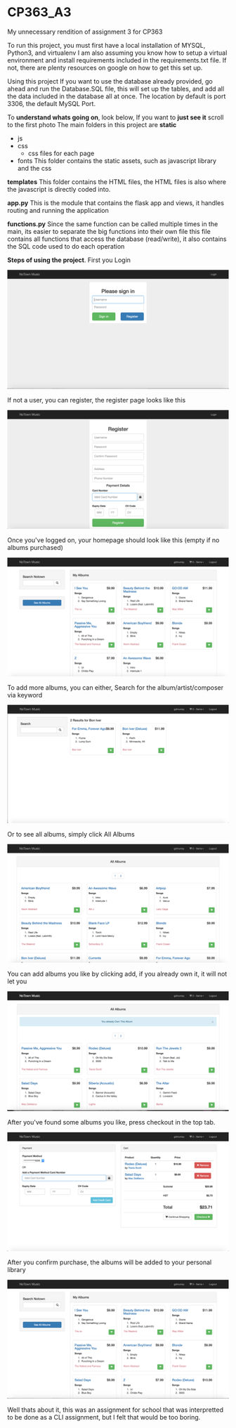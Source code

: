 # CP363_A3
My unnecessary rendition of assignment 3 for CP363


To run this project, you must first have a local installation of MYSQL, Python3, and virtualenv
I am also assuming you know how to setup a virtual environment and install requirements included in the requirements.txt file.
If not, there are plenty resources on google on how to get this set up.

Using this project
If you want to use the database already provided, go ahead and run the Database.SQL file, this will set up the tables, and add all the data included in the database all at once. The location by default is port 3306, the default MySQL Port.

To **understand whats going on**, look below, If you want to **just see it** scroll to the first photo
The main folders in this project are 
**static**
 - js
 - css
   - css files for each page
 - fonts
This folder contains the static assets, such as javascript library and the css

**templates**
This folder contains the HTML files, the HTML files is also where the javascript is directly coded into.

**app.py**
This is the module that contains the flask app and views, it handles routing and running the application

**functions.py**
Since the same function can be called multiple times in the main, its easier to separate the big functions into their own file
this file contains all functions that access the database (read/write), it also contains the SQL code used to do each operation



**Steps of using the project**.
First you Login

![Alt text](img/login.png?raw=true "Login")

If not a user, you can register, the register page looks like this

![Alt text](img/register.png?raw=true "Register")

Once you've logged on, your homepage should look like this (empty if no albums purchased)

![Alt text](img/pre-home.png?raw=true "Home")

To add more albums, you can either, Search for the album/artist/composer via keyword

![Alt text](img/search.png?raw=true "Search")

Or to see all albums, simply click All Albums

![Alt text](img/all-albums.png?raw=true "All Albums")

You can add albums you like by clicking add, if you already own it, it will not let you

![Alt text](img/already-owned.png?raw=true "Already Owned")

After you've found some albums you like, press checkout in the top tab.

![Alt text](img/checkout.png?raw=true "Checkout")

After you confirm purchase, the albums will be added to your personal library

![Alt text](img/added.png?raw=true "Added Albums")



Well thats about it, this was an assignment for school that was interpretted to be done as a CLI assignment, but I felt that would be too boring.
